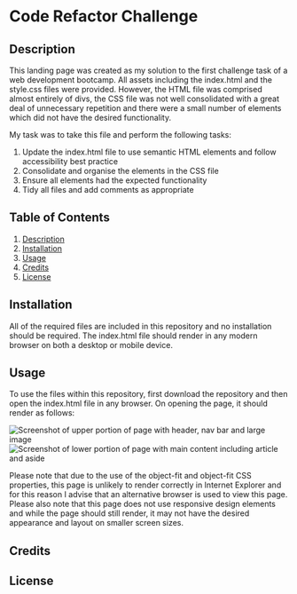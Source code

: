 # Code Refactor Challenge

## Description <a name="description"></a>

This landing page was created as my solution to the first challenge task of a
web development bootcamp. All assets including the index.html and the style.css
files were provided. However, the HTML file was comprised almost entirely of
divs, the CSS file was not well consolidated with a great deal of unnecessary
repetition and there were a small number of elements which did not have the
desired functionality.

My task was to take this file and perform the following tasks:
1. Update the index.html file to use semantic HTML elements and follow
   accessibility best practice
2. Consolidate and organise the elements in the CSS file
3. Ensure all elements had the expected functionality
4. Tidy all files and add comments as appropriate

## Table of Contents
1. [Description](#description)
2. [Installation](#installation)
3. [Usage](#usage)
4. [Credits](#credits)
5. [License](#license)


## Installation <a name="installation"></a>

All of the required files are included in this repository and no installation
should be required. The index.html file should render in any modern browser on
both a desktop or mobile device. 

## Usage <a name="usage"></a>

To use the files within this repository, first download the repository and then
open the index.html file in any browser. On opening the page, it should render
as follows:

![Screenshot of upper portion of page with header, nav bar and large
image](./starter/assets/images/upper-screenshot.png)
![Screenshot of lower portion of page with main content including article and
aside](./starter/assets/images/lower-screenshot.png)

Please note that due to the use of the object-fit and object-fit CSS properties,
this page is unlikely to render correctly in Internet Explorer and for this
reason I advise that an alternative browser is used to view this page. Please
also note that this page does not use responsive design elements and while the
page should still render, it may not have the desired appearance and layout on
smaller screen sizes.

## Credits <a name="credits"></a>

## License <a name="license"></a>

